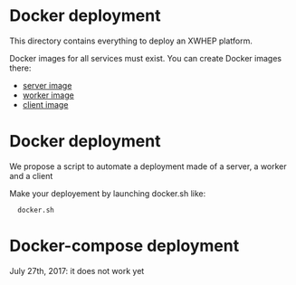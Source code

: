 Docker deployment
=================

This directory contains everything to deploy an XWHEP platform.

Docker images for all services must exist. 
You can create Docker images there:
- [server image](../server/)
- [worker image](../worker/)
- [client image](../client/)


# Docker deployment

We propose a script to automate a deployment made of a server, a worker and a client

Make your deployement by launching docker.sh like:
```
  docker.sh
```


# Docker-compose deployment

July 27th, 2017: it does not work yet
